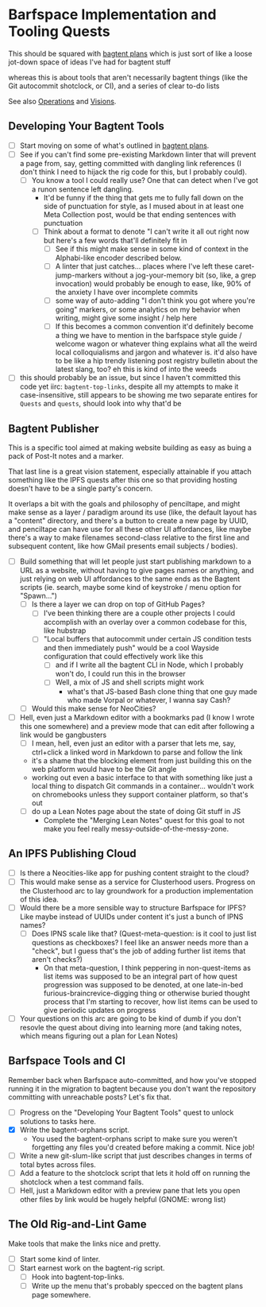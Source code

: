 # Barfspace Implementation and Tooling Quests

This should be squared with [bagtent plans][] which is just sort of like a loose jot-down space of ideas I've had for bagtent stuff

whereas this is about tools that aren't necessarily bagtent things (like the Git autocommit shotclock, or CI), and a series of clear to-do lists

[bagtent plans]: ba00b8cb-9d05-4aef-bd50-0990f82dd723.md

See also [Operations][] and [Visions][].

[Operations]: a3f1fbb2-28c2-43b2-950d-6d5b7af7cd64.md
[Visions]: a8c1b237-886b-4169-88ff-9e52bc1dbcf2.md

## Developing Your Bagtent Tools

- [ ] Start moving on some of what's outlined in [bagtent plans][].
- [ ] See if you can't find some pre-existing Markdown linter that will prevent a page from, say, getting committed with dangling link references (I don't think I need to hijack the rig code for this, but I probably could).
  - [ ] You know a tool I could really use? One that can detect when I've got a runon sentence left dangling.
    - It'd be funny if the thing that gets me to fully fall down on the side of punctuation for style, as I mused about in at least one Meta Collection post, would be that ending sentences with punctuation
    - [ ] Think about a format to denote "I can't write it all out right now but here's a few words that'll definitely fit in
      - [ ] See if this might make sense in some kind of context in the Alphabi-like encoder described below.
      - [ ] A linter that just catches... places where I've left these caret-jump-markers without a jog-your-memory bit (so, like, a grep invocation) would probably be enough to ease, like, 90% of the anxiety I have over incomplete commits
      - [ ] some way of auto-adding "I don't think you got where you're going" markers, or some analytics on my behavior when writing, might give some insight / help here
      - [ ] If this becomes a common convention it'd definitely become a thing we have to mention in the barfspace style guide / welcome wagon or whatever thing explains what all the weird local colloquialisms and jargon and whatever is. it'd also have to be like a hip trendy listening post registry bulletin about the latest slang, too? eh this is kind of into the weeds
- [ ] this should probably be an issue, but since I haven't committed this code yet iirc: `bagtent-top-links`, despite all my attempts to make it case-insensitive, still appears to be showing me two separate entires for `Quests` and `quests`, should look into why that'd be

[bagtent plans]: ba00b8cb-9d05-4aef-bd50-0990f82dd723.md

## Bagtent Publisher

This is a specific tool aimed at making website building as easy as buing a pack of Post-It notes and a marker.

That last line is a great vision statement, especially attainable if you attach something like the IPFS quests after this one so that providing hosting doesn't have to be a single party's concern.

It overlaps a bit with the goals and philosophy of penciltape, and might make sense as a layer / paradigm around its use (like, the default layout has a "content" directory, and there's a button to create a new page by UUID, and penciltape can have use for all these other UI affordances, like maybe there's a way to make filenames second-class relative to the first line and subsequent content, like how GMail presents email subjects / bodies).

- [ ] Build something that will let people just start publishing markdown to a URL as a website, without having to give pages names or anything, and just relying on web UI affordances to the same ends as the Bagtent scripts (ie. search, maybe some kind of keystroke / menu option for "Spawn...")
  - [ ] Is there a layer we can drop on top of GitHub Pages?
    - [ ] I've been thinking there are a couple other projects I could accomplish with an overlay over a common codebase for this, like hubstrap
    - [ ] "Local buffers that autocommit under certain JS condition tests and then immediately push" would be a cool Wayside configuration that could effectively work like this
      - [ ] and if I write all the bagtent CLI in Node, which I probably won't do, I could run this in the browser
      - [ ] Well, a mix of JS and shell scripts might work
        - what's that JS-based Bash clone thing that one guy made who made Vorpal or whatever, I wanna say Cash?
  - [ ] Would this make sense for NeoCities?
- [ ] Hell, even just a Markdown editor with a bookmarks pad (I know I wrote this one somewhere) and a preview mode that can edit after following a link would be gangbusters
  - [ ] I mean, hell, even just an editor with a parser that lets me, say, ctrl+click a linked word in Markdown to parse and follow the link
  - it's a shame that the blocking element from just building this on the web platform would have to be the Git angle
  - working out even a basic interface to that with something like just a local thing to dispatch Git commands in a container... wouldn't work on chromebooks unless they support container platform, so that's out
  - [ ] do up a Lean Notes page about the state of doing Git stuff in JS
    - Complete the "Merging Lean Notes" quest for this goal to not make you feel really messy-outside-of-the-messy-zone.

## An IPFS Publishing Cloud

- [ ] Is there a Neocities-like app for pushing content straight to the cloud?
- [ ] This would make sense as a service for Clusterhood users. Progress on the Clusterhood arc to lay groundwork for a production implementation of this idea.
- [ ] Would there be a more sensible way to structure Barfspace for IPFS? Like maybe instead of UUIDs under content it's just a bunch of IPNS names?
  - [ ] Does IPNS scale like that? (Quest-meta-question: is it cool to just list questions as checkboxes? I feel like an answer needs more than a "check", but I guess that's the job of adding further list items that aren't checks?)
    - On that meta-question, I think peppering in non-quest-items as list items was supposed to be an integral part of how quest progression was supposed to be denoted, at one late-in-bed furious-braincrevice-digging thing or otherwise buried thought process that I'm starting to recover, how list items can be used to give periodic updates on progress
- [ ] Your questions on this arc are going to be kind of dumb if you don't resovle the quest about diving into learning more (and taking notes, which means figuring out a plan for Lean Notes)

## Barfspace Tools and CI

Remember back when Barfspace auto-committed, and how you've stopped running it in the migration to bagtent because you don't want the repository committing with unreachable posts? Let's fix that.

- [ ] Progress on the "Developing Your Bagtent Tools" quest to unlock solutions to tasks here.
- [x] Write the bagtent-orphans script.
  - You used the bagtent-orphans script to make sure you weren't forgetting any files you'd created before making a commit. Nice job!
- [ ] Write a new git-slum-like script that just describes changes in terms of total bytes across files.
- [ ] Add a feature to the shotclock script that lets it hold off on running the shotclock when a test command fails.
- [ ] Hell, just a Markdown editor with a preview pane that lets you open other files by link would be hugely helpful (GNOME: wrong list)

## The Old Rig-and-Lint Game

Make tools that make the links nice and pretty.

- [ ] Start some kind of linter.
- [ ] Start earnest work on the bagtent-rig script.
  - [ ] Hook into bagtent-top-links.
  - [ ] Write up the menu that's probably specced on the bagtent plans page somewhere.
